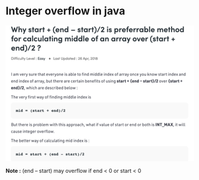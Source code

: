 # Integer overflow in java 

![Integer overflow in java](images/Integer%20overflow%20in%20java.png)

**Note :** (end – start) may overflow if end < 0 or start < 0
